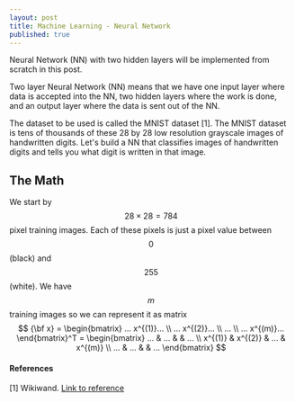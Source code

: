 ```yaml
---
layout: post
title: Machine Learning - Neural Network
published: true
---
```


Neural Network (NN) with two hidden layers will be implemented from scratch in this post.

Two layer Neural Network (NN) means that we have one input layer where data is accepted into the NN, two hidden layers where the work is done, 
and an output layer where the data is sent out of the NN.

The dataset to be used is called the MNIST dataset [1]. The MNIST dataset is tens of thousands of these 28 by 28 low resolution grayscale images of handwritten digits.
Let's build a NN that classifies images of handwritten digits and tells you what digit is written in that image.

## The Math

We start by $$28 \times 28 = 784$$ pixel training images. Each of these pixels is just a pixel value between $$0$$ (black) and $$255$$ (white).
We have $$m$$ training images so we can represent it as matrix
$$
{\bf x} = \begin{bmatrix} ... x^{(1)}... \\ ... x^{(2)}... \\ ... \\ ... x^{(m)}... \end{bmatrix}^T = \begin{bmatrix} ... & ... &  & ... \\ x^{(1)} & x^{(2)} & ... & x^{(m)} \\ ... & ... & & ... \end{bmatrix}
$$


#### References

[1] Wikiwand. [Link to reference](https://www.wikiwand.com/en/MNIST_database)
